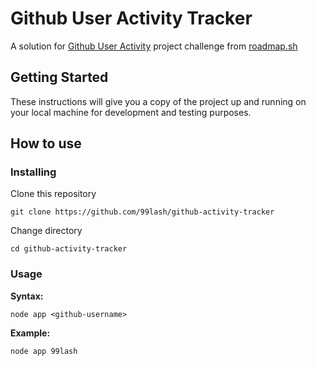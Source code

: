 # Github User Activity Tracker

A solution for [Github User Activity](https://roadmap.sh/projects/github-user-activity) project challenge from [roadmap.sh](roadmap.sh) 

## Getting Started

These instructions will give you a copy of the project up and running on
your local machine for development and testing purposes.

## How to use

### Installing

Clone this repository

    git clone https://github.com/99lash/github-activity-tracker

Change directory

    cd github-activity-tracker

### Usage

**Syntax:**

    node app <github-username>


**Example:**

    node app 99lash